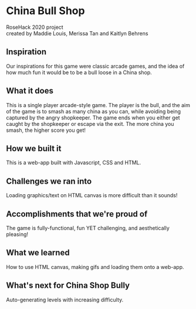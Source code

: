 # China Bull Shop
RoseHack 2020 project<br>
created by Maddie Louis, Merissa Tan and Kaitlyn Behrens

## Inspiration
Our inspirations for this game were classic arcade games, and the idea of how much fun it would be to be a bull loose in a China shop.

## What it does

This is a single player arcade-style game. The player is the bull, and the aim of the game is to smash as many china as you can, while avoiding being captured by the angry shopkeeper. The game ends when you either get caught by the shopkeeper or escape via the exit. The more china you smash, the higher score you get!

## How we built it

This is a web-app built with Javascript, CSS and HTML.

## Challenges we ran into

Loading graphics/text on HTML canvas is more difficult than it sounds!

## Accomplishments that we're proud of

The game is fully-functional, fun YET challenging, and aesthetically pleasing!

## What we learned

How to use HTML canvas, making gifs and loading them onto a web-app. 

## What's next for China Shop Bully

Auto-generating levels with increasing difficulty. 
